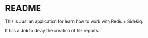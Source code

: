 # README

This is Just an application for learn how to work with Redis + Sidekiq.

It has a Job to delay the creation of file reports.
